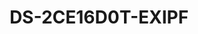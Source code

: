 ---
id: 9
title: "DS-2CE16D0T-EXIPF"
slug: "DS-2CE16D0T-EXIPF"
subTitle: "2 MP Fixed Mini Bullet Camera"
category: "turbohd"
imgCard: "/src/assets/images/turbohd/DS-2CE16D0T-EXIPF/DS-2CE16D0T-EXIPF-1.webp"
imgAlt: "DS-2CE16D0T-EXIPF"
thumbnails: [
  "/src/assets/images/turbohd/DS-2CE16D0T-EXIPF/DS-2CE16D0T-EXIPF-1.webp"
]
features: [
  "2 MP high quality imaging with 1920 × 1080 resolution",
  "Available in 2.8 mm or 3.6 mm fixed lens options",
  "Up to 20 meters IR distance for clear night vision",
  "Supports TVI, AHD, CVI, and CVBS video outputs",
  "IP67-rated for water and dust resistance",
  "Compact mini bullet design for flexible installation"
]
rating: 5
reviewCount: 100
specifications: {
  Camera: {
    Image_Sensor: "2 MP CMOS",
    Signal_System: "PAL/NTSC",
    Max_Resolution: "1920 (H) × 1080 (V)",
    Min_Illumination: "0.02 Lux @ (F1.2, AGC ON), 0 Lux with IR",
    Shutter_Time: "PAL: 1/25 s to 1/50,000 s; NTSC: 1/30 s to 1/50,000 s",
    Day_and_Night: "IR Cut Filter",
    Angle_Adjustment: "Pan: 0° to 360°, Tilt: 0° to 90°, Rotation: 0° to 360°"
  },
  Lens: {
    Lens_Type: "2.8 mm, 3.6 mm Fixed Lens",
    Focal_Length_and_FOV: {
      "2.8 mm": "horizontal FOV: 96.5°, vertical FOV: 48.9°, diagonal FOV: 120.5°",
      "3.6 mm": "horizontal FOV: 76.9°, vertical FOV: 40.6°, diagonal FOV: 92.0°"
    },
    Lens_Mount: "M12"
  },
  Illuminator: {
    Supplement_Light_Range: "Up to 20 m",
    Supplement_Light_Type: "Smart, IR, White Light"
  },
  Image: {
    Frame_Rate: "TVI: 1080p@25fps/30fps; AHD: 1080p@25fps/30fps; CVI: 1080p@25fps/30fps; CVBS: PAL/NTSC",
    Wide_Dynamic_Range: "Digital WDR",
    Image_Parameters_Switch: "STD/HIGH-SAT",
    Day_Night_Mode: "Auto/Color",
    White_Balance: "Auto",
    Image_Enhancement: "DWDR, BLC, Global",
    Noise_Reduction: "2D DNR",
    Image_Settings: "Brightness, Mirror, Smart IR, Sharpness, AGC"
  },
  Interface: {
    Video_Output: "Switchable TVI/AHD/CVI/CVBS"
  },
  General: {
    Language: "English",
    Operating_Condition: "-40°C to 60°C (-40°F to 140°F), Humidity: 90% or less (non-condensing)",
    Material: "Plastic",
    Communication: "HIKVISION-C",
    Dimension: "138.8 mm × 60.9 mm × 57.9 mm (5.465\" × 2.389\" × 2.278\")",
    Weight: "Approx. 145 g (0.32 lb.)"
  },
  Power: {
    Power_Supply: "12 VDC ± 25%",
    Max_Consumption: "3.3 W"
  }
}
---